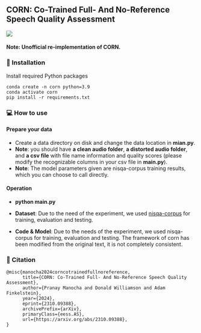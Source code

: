 ## CORN: Co-Trained Full- And No-Reference Speech Quality Assessment

<a href='https://doi.org/10.48550/arXiv.2310.09388'><img src='https://img.shields.io/badge/Arxiv-2312.04884-DF826C'></a> 

#### Note: Unofficial re-implementation of CORN.

### 🔨 Installation

Install required Python packages

```
conda create -n corn python=3.9
conda activate corn
pip install -r requirements.txt
```

### 💻 How to use

#### Prepare your data
- Create a data directory on disk and change the data location in **mian.py**.
- **Note**: you should have **a clean audio folder**, **a distorted audio folder**, and **a csv file** with file name information and quality scores (please modify the recognizable columns in your csv file in **main.py**).
- **Note**: The model parameters given are nisqa-corpus training results, which you can choose to call directly.

#### Operation
- **python main.py** 

- **Dataset**: Due to the need of the experiment, we used [nisqa-corpus](https://github.com/gabrielmittag/NISQA?tab=readme-ov-file) for training, evaluation and testing.
- **Code & Model**: Due to the needs of the experiment, we used nisqa-corpus for training, evaluation and testing. The framework of corn has been modified from the original text, it is not completely consistent.

### 🪬 Citation

```
@misc{manocha2024corncotrainedfullnoreference,
      title={CORN: Co-Trained Full- And No-Reference Speech Quality Assessment}, 
      author={Pranay Manocha and Donald Williamson and Adam Finkelstein},
      year={2024},
      eprint={2310.09388},
      archivePrefix={arXiv},
      primaryClass={eess.AS},
      url={https://arxiv.org/abs/2310.09388}, 
}
```
